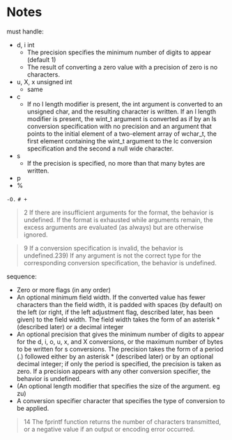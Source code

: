 # Notes

must handle:

- d, i int
    - The precision specifies the minimum number of digits to appear (default 1)
    - The result of converting a zero value with a precision of zero is no
      characters.
- u, X, x unsigned int
    - same
- c
    - If no l length modifier is present, the int argument is converted to an
      unsigned char, and the resulting character is written. If an l length
      modifier is present, the wint_t argument is converted as if by an ls
      conversion specification with no precision and an argument that points to
      the initial element of a two-element array of wchar_t, the first element
      containing the wint_t argument to the lc conversion specification and the
      second a null wide character.
- s
    - If the precision is specified, no more than that many bytes are written.
- p
- %

`-O.`
`# +`

> 2 If there are insufficient arguments for the format, the behavior is
> undefined. If the format is exhausted while arguments remain, the excess
> arguments are evaluated (as always) but are otherwise ignored.

> 9 If a conversion specification is invalid, the behavior is undefined.239) If
> any argument is not the correct type for the corresponding conversion
> specification, the behavior is undefined.

sequence:

- Zero or more flags (in any order)
- An optional minimum field width. If the converted value has fewer characters
  than the field width, it is padded with spaces (by default) on the left (or
  right, if the left adjustment flag, described later, has been given) to the
  field width. The field width takes the form of an asterisk * (described
  later) or a decimal integer
- An optional precision that gives the minimum number of digits to appear for
  the d, i, o, u, x, and X conversions, or the maximum number of bytes to be
  written for s conversions. The precision takes the form of a period (.)
  followed either by an asterisk * (described later) or by an optional decimal
  integer; if only the period is specified, the precision is taken as zero. If
  a precision appears with any other conversion specifier, the behavior is
  undefined.
- (An optional length modifier that specifies the size of the argument. eg zu)
- A conversion specifier character that specifies the type of conversion to be
  applied.


> 14 The fprintf function returns the number of characters transmitted, or a
> negative value if an output or encoding error occurred.
